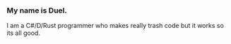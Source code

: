 ### My name is Duel.
I am a C#/D/Rust programmer who makes really trash code but it works so its all good.
